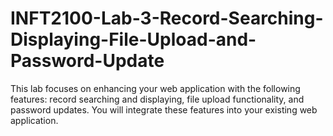 # INFT2100-Lab-3-Record-Searching-Displaying-File-Upload-and-Password-Update
This lab focuses on enhancing your web application with the following features: record searching and displaying, file upload functionality, and password updates. You will integrate these features into your existing web application.
